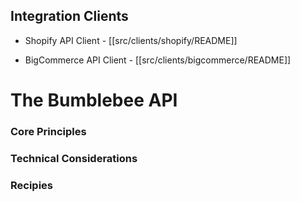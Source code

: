 ## Integration Clients

- Shopify API Client - [[src/clients/shopify/README]]

- BigCommerce API Client - [[src/clients/bigcommerce/README]]

# The Bumblebee API

### Core Principles

### Technical Considerations

### Recipies

